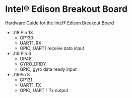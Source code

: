 # Intel® Edison Breakout Board 

[Hardware Guide for the Intel® Edison Breakout Board](http://www.intel.com/content/www/us/en/support/boards-and-kits/000005574.html)

- J18 Pin 13
  - GP130
  - UART1_RX
  - GPIO, UART1 receive data input
- J19 Pin 6
  - GP48
  - GYRO_DRDY
  - GPIO, gyro data ready input
- J19Pin 8
  - GP131
  - UART1_TX
  - GPIO, UART 1 Tx output  